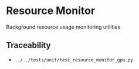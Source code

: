 # Resource Monitor

Background resource usage monitoring utilities.

## Traceability

- `../../tests/unit/test_resource_monitor_gpu.py`
